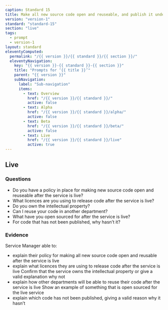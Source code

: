 ```yaml
---
caption: Standard 15
title: Make all new source code open and reuseable, and publish it under appropriate licences (or provide a convincing explanation as to why this cannot be done for specific subsets of the source code).
version: "version-1"
standard: "standard-15"
section: "live"
tags:
  - prompt
  - version-1
layout: standard
eleventyComputed:
  permalink: "/{{ version }}/{{ standard }}/{{ section }}/"
  eleventyNavigation:
    key: "{{ version }}-{{ standard }}-{{ section }}"
    title: "Prompts for ‘{{ title }}’"
    parent: "{{ version }}"
    subNavigation:
      label: "Sub-navigation"
      items:
        - text: Overview
          href: "/{{ version }}/{{ standard }}/"
          active: false
        - text: Alpha
          href: "/{{ version }}/{{ standard }}/alpha/"
          active: false
        - text: Beta
          href: "/{{ version }}/{{ standard }}/beta/"
          active: false
        - text: Live
          href: "/{{ version }}/{{ standard }}/live"
          active: true
---
```


## Live

### Questions

- Do you have a policy in place for making new source code open and reuseable after the service is live?
- What licences are you using to release code after the service is live?
- Do you own the intellectual property?
- Can I reuse your code in another department?
- What have you open sourced for after the service is live?
- For code that has not been published, why hasn’t it?

### Evidence

Service Manager able to:

- explain their policy for making all new source code open and reusable after the service is live
- explain what licences they are using to release code after the service is live
Confirm that the service owns the intellectual property or give a valid explanation why not
- explain how other departments will be able to reuse their code after the service is live
Show an example of something that is open sourced for the live service
- explain which code has not been published, giving a valid reason why it hasn’t
